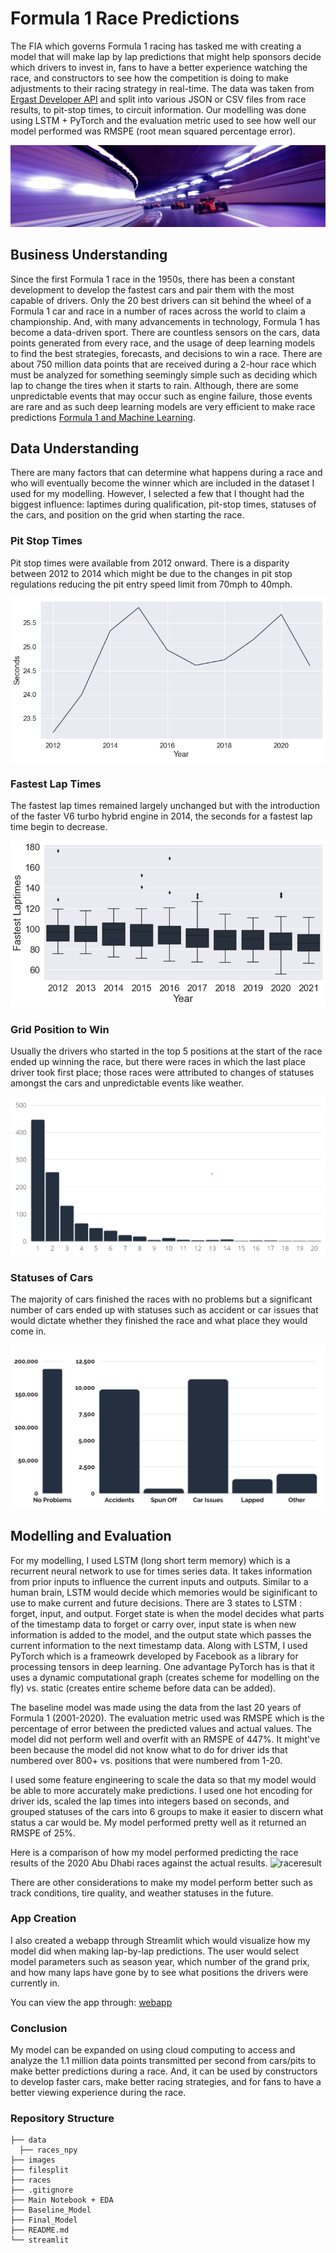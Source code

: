 # Formula 1 Race Predictions

The FIA which governs Formula 1 racing has tasked me with creating a model that will make lap by lap predictions that might help sponsors decide which drivers to invest in, fans to have a better experience watching the race, and constructors to see how the competition is doing to make adjustments to their racing strategy in real-time. The data was taken from [Ergast Developer API](http://ergast.com/mrd/) and split into various JSON or CSV files from race results, to pit-stop times, to circuit information. Our modelling was done using LSTM + PyTorch and the evaluation metric used to see how well our model performed was RMSPE (root mean squared percentage error).

![formula1](https://github.com/gregoryhhan/formula1_capstone/blob/main/images/f1_banner.jpg)

## Business Understanding

Since the first Formula 1 race in the 1950s, there has been a constant development to develop the fastest cars and pair them with the most capable of drivers. Only the 20 best drivers can sit behind the wheel of a Formula 1 car and race in a number of races across the world to claim a championship. And, with many advancements in technology, Formula 1 has become a data-driven sport. There are countless sensors on the cars, data points generated from every race, and the usage of deep learning models to find the best strategies, forecasts, and decisions to win a race. There are about 750 million data points that are received during a 2-hour race which must be analyzed for something seemingly simple such as deciding which lap to change the tires when it starts to rain. Although, there are some unpredictable events that may occur such as engine failure, those events are rare and as such deep learning models are very efficient to make race predictions [Formula 1 and Machine Learning](https://becominghuman.ai/formula-1-and-machine-learning-62d1f7166c41).

## Data Understanding

There are many factors that can determine what happens during a race and who will eventually become the winner which are included in the dataset I used for my modelling. However, I selected a few that I thought had the biggest influence: laptimes during qualification, pit-stop times, statuses of the cars, and position on the grid when starting the race.

### Pit Stop Times

Pit stop times were available from 2012 onward. There is a disparity between 2012 to 2014 which might be due to the changes in pit stop regulations reducing the pit entry speed limit from 70mph to 40mph.

![pitstop](https://github.com/gregoryhhan/formula1_capstone/blob/main/images/pitstop_times.png)

### Fastest Lap Times

The fastest lap times remained largely unchanged but with the introduction of the faster V6 turbo hybrid engine in 2014, the seconds for a fastest lap time begin to decrease.

![fastestlap](https://github.com/gregoryhhan/formula1_capstone/blob/main/images/fastest_laptimes.png)

### Grid Position to Win

Usually the drivers who started in the top 5 positions at the start of the race ended up winning the race, but there were races in which the last place driver took first place; those races were attributed to changes of statuses amongst the cars and unpredictable events like weather.

![gridposition](https://github.com/gregoryhhan/formula1_capstone/blob/main/images/grid_positions.png)

### Statuses of Cars

The majority of cars finished the races with no problems but a significant number of cars ended up with statuses such as accident or car issues that would dictate whether they finished the race and what place they would come in.

![status](https://github.com/gregoryhhan/formula1_capstone/blob/main/images/statuses.png)

## Modelling and Evaluation

For my modelling, I used LSTM (long short term memory) which is a recurrent neural network to use for times series data. It takes information from prior inputs to influence the current inputs and outputs. Similar to a human brain, LSTM would decide which memories would be siginificant to use to make current and future decisions. There are 3 states to LSTM : forget, input, and output. Forget state is when the model decides what parts of the timestamp data to forget or carry over, input state is when new information is added to the model, and the output state which passes the current information to the next timestamp data. Along with LSTM, I used PyTorch which is a frameowrk developed by Facebook as a library for processing tensors in deep learning. One advantage PyTorch has is that it uses a dynamic computational graph (creates scheme for modelling on the fly)  vs. static (creates entire scheme before data can be added).

The baseline model was made using the data from the last 20 years of Formula 1 (2001-2020). The evaluation metric used was RMSPE which is the percentage of error between the predicted values and actual values. The model did not perform well and overfit with an RMSPE of 447%. It might've been because the model did not know what to do for driver ids that numbered over 800+ vs. positions that were numbered from 1-20. 

I used some feature engineering to scale the data so that my model would be able to more accurately make predictions. I used one hot encoding for driver ids, scaled the lap times into integers based on seconds, and grouped statuses of the cars into 6 groups to make it easier to discern what status a car would be. My model performed pretty well as it returned an RMSPE of 25%. 

Here is a comparison of how my model performed predicting the race results of the 2020 Abu Dhabi races against the actual results. 
![raceresult]()

There are other considerations to make my model perform better such as track conditions, tire quality, and weather statuses in the future.

### App Creation

I also created a webapp through Streamlit which would visualize how my model did when making lap-by-lap predictions. The user would select model parameters such as season year, which number of the grand prix, and how many laps have gone by to see what positions the drivers were currently in.

You can view the app through: [webapp](https://gregoryhhan.wixsite.com/my-site-1)

### Conclusion

My model can be expanded on using cloud computing to access and analyze the 1.1 million data points transmitted per second from cars/pits to make better predictions during a race. And, it can be used by constructors to develop faster cars, make better racing strategies, and for fans to have a better viewing experience during the race.

### Repository Structure

```
├── data
  ├── races_npy 
├── images 
├── filesplit
├── races
├── .gitignore                                   
├── Main Notebook + EDA
├── Baseline_Model
├── Final_Model
├── README.md
└── streamlit           

